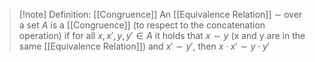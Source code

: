 > [!note] Definition: [[Congruence]]
> An [[Equivalence Relation]] $\sim$ over a set $A$ is a [[Congruence]] (to respect to the concatenation operation) if for all $x,x',y,y' \in A$ it holds that $x \sim y$ (x and y are in the same [[Equivalence Relation]]) and $x' \sim y'$, then $x \cdot x' \sim y \cdot y'$
